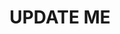 ---
guid: "9CD4EEBA-FB40-46C7-88D4-490BCAF9870D"
title: UPDATE ME
description: UPDATE ME
pubDate: "Tue, 12 Sep 2023 18:00:00 -0400"
itunes-explicit: "no"
itunes-episode: 93
itunes-episodeType: full

# More info
youtube-full: UPDATE ME
discussion: UPDATE ME

# Timeline
timeline:
  - seconds: 0
    title: Intro

# File information
enclosure-url: "https://media.phor.net/csh/2023-09-12-episode-93.m4a"
enclosure-length: UPDATE ME
enclosure-type: "audio/x-m4a"
itunes-duration: UPDATE ME

# CSH information
badges:
  - type: stayed-to-end
    recipient: fulldecent
  - type: stayed-to-end
    recipient: dtedesco1
---
